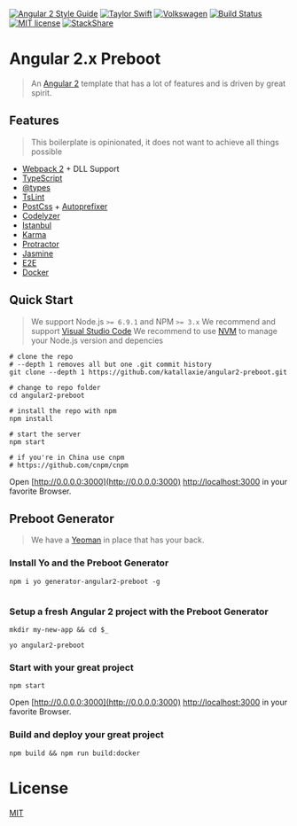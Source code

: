 [![Angular 2 Style Guide](https://mgechev.github.io/angular2-style-guide/images/badge.svg)](https://github.com/mgechev/angular2-style-guide)
[![Taylor Swift](https://img.shields.io/badge/secured%20by-taylor%20swift-brightgreen.svg)](https://twitter.com/SwiftOnSecurity)
[![Volkswagen](https://auchenberg.github.io/volkswagen/volkswargen_ci.svg?v=1)](https://github.com/auchenberg/volkswagen)
[![Build Status](https://travis-ci.org/katallaxie/angular2-preboot.svg?branch=master)](https://travis-ci.org/katallaxie/angular2-preboot)
[![MIT license](http://img.shields.io/badge/license-MIT-brightgreen.svg)](http://opensource.org/licenses/MIT)
[![StackShare](https://img.shields.io/badge/tech-stack-0690fa.svg?style=flat)](https://stackshare.io/katallaxie/katallaxie)

# Angular 2.x Preboot

> An [Angular 2](https://angular.io) template that has a lot of features and is driven by great spirit.

## Features

> This boilerplate is opinionated, it does not want to achieve all things possible 

* [Webpack 2](http://webpack.github.io/) + DLL Support
* [TypeScript](http://www.typescriptlang.org/)
* [@types](https://www.google.com/url?sa=t&rct=j&q=&esrc=s&source=web&cd=3&cad=rja&uact=8&ved=0ahUKEwjgjdrR7u_NAhUQ7GMKHXgpC4EQFggnMAI&url=https%3A%2F%2Fwww.npmjs.com%2F~types&usg=AFQjCNG2PFhwEo88JKo12mrw_4d0w1oNiA&sig2=N69zbO0yN8ET7v4KVCUOKA)
* [TsLint](http://palantir.github.io/tslint/)
* [PostCss](https://github.com/postcss/postcss) + [Autoprefixer](https://github.com/postcss/autoprefixer)
* [Codelyzer](https://github.com/mgechev/codelyzer)
* [Istanbul](https://github.com/gotwarlost/istanbul)
* [Karma](https://karma-runner.github.io/)
* [Protractor](https://angular.github.io/protractor/)
* [Jasmine](https://github.com/jasmine/jasmine)
* [E2E](https://angular.github.io/protractor/#/faq#what-s-the-difference-between-karma-and-protractor-when-do-i-use-which-)
* [Docker](https://docker.io)

## Quick Start

> We support Node.js `>= 6.9.1` and NPM `>= 3.x`
> We recommend and support [Visual Studio Code](https://code.visualstudio.com/)
> We recommend to use [NVM](https://github.com/creationix/nvm) to manage your Node.js version and depencies

```
# clone the repo
# --depth 1 removes all but one .git commit history
git clone --depth 1 https://github.com/katallaxie/angular2-preboot.git

# change to repo folder
cd angular2-preboot

# install the repo with npm
npm install

# start the server
npm start

# if you're in China use cnpm
# https://github.com/cnpm/cnpm
```

Open [http://0.0.0.0:3000](http://0.0.0.0:3000) [http://localhost:3000](http://localhost:3000) in your favorite Browser.

## Preboot Generator

> We have a [Yeoman](http://yeoman.io/generators/) in place that has your back.

### Install Yo and the Preboot Generator
```
npm i yo generator-angular2-preboot -g
  
```

### Setup a fresh Angular 2 project with the Preboot Generator

```
mkdir my-new-app && cd $_
```

```
yo angular2-preboot
```

### Start with your great project

```
npm start
```
Open [http://0.0.0.0:3000](http://0.0.0.0:3000) [http://localhost:3000](http://localhost:3000) in your favorite Browser.

### Build and deploy your great project
```
npm build && npm run build:docker
```

# License
 [MIT](/LICENSE)
